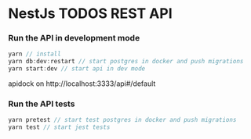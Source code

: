 # NestJs TODOS REST API

### Run the API in development mode

```javascript
yarn // install
yarn db:dev:restart // start postgres in docker and push migrations
yarn start:dev // start api in dev mode
```

apidock on http://localhost:3333/api#/default

### Run the API tests

```javascript
yarn pretest // start test postgres in docker and push migrations
yarn test // start jest tests
```

